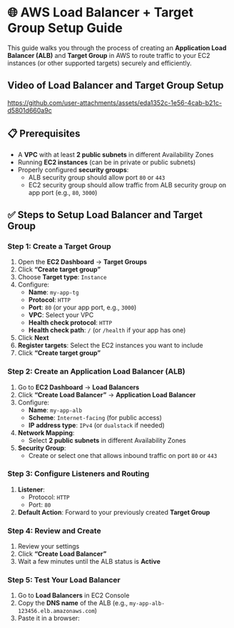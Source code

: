 # 🌐 AWS Load Balancer + Target Group Setup Guide

This guide walks you through the process of creating an **Application Load Balancer (ALB)** and **Target Group** in AWS to route traffic to your EC2 instances (or other supported targets) securely and efficiently.

## Video of Load Balancer and Target Group Setup

https://github.com/user-attachments/assets/eda1352c-1e56-4cab-b21c-d5801d660a9c

## 📋 Prerequisites

- A **VPC** with at least **2 public subnets** in different Availability Zones
- Running **EC2 instances** (can be in private or public subnets)
- Properly configured **security groups**:
  - ALB security group should allow port `80` or `443`
  - EC2 security group should allow traffic from ALB security group on app port (e.g., `80`, `3000`)

## ✅ Steps to Setup Load Balancer and Target Group 

### Step 1: Create a Target Group

1. Open the **EC2 Dashboard** → **Target Groups**
2. Click **“Create target group”**
3. Choose **Target type**: `Instance`
4. Configure:
   - **Name**: `my-app-tg`
   - **Protocol**: `HTTP`
   - **Port**: `80` (or your app port, e.g., `3000`)
   - **VPC**: Select your VPC
   - **Health check protocol**: `HTTP`
   - **Health check path**: `/` (or `/health` if your app has one)
5. Click **Next**
6. **Register targets**: Select the EC2 instances you want to include
7. Click **“Create target group”**


### Step 2: Create an Application Load Balancer (ALB)

1. Go to **EC2 Dashboard** → **Load Balancers**
2. Click **“Create Load Balancer”** → **Application Load Balancer**
3. Configure:
   - **Name**: `my-app-alb`
   - **Scheme**: `Internet-facing` (for public access)
   - **IP address type**: `IPv4` (or `dualstack` if needed)
4. **Network Mapping**:
   - Select **2 public subnets** in different Availability Zones
5. **Security Group**:
   - Create or select one that allows inbound traffic on port `80` or `443`



### Step 3: Configure Listeners and Routing

1. **Listener**:
   - Protocol: `HTTP`
   - Port: `80`
2. **Default Action**: Forward to your previously created **Target Group**



### Step 4: Review and Create

1. Review your settings
2. Click **“Create Load Balancer”**
3. Wait a few minutes until the ALB status is **Active**



### Step 5: Test Your Load Balancer

1. Go to **Load Balancers** in EC2 Console
2. Copy the **DNS name** of the ALB (e.g., `my-app-alb-123456.elb.amazonaws.com`)
3. Paste it in a browser:
